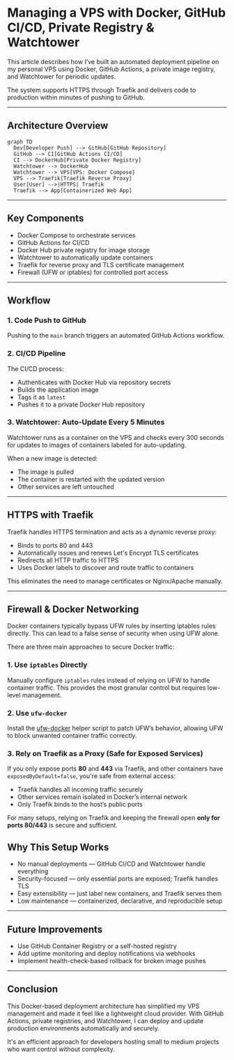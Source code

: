 # Managing a VPS with Docker, GitHub CI/CD, Private Registry & Watchtower

This article describes how I’ve built an automated deployment pipeline on my personal VPS using Docker, GitHub Actions, a private image registry, and Watchtower for periodic updates.

The system supports HTTPS through Traefik and delivers code to production within minutes of pushing to GitHub.

---

## Architecture Overview

```mermaid
graph TD
  Dev[Developer Push] --> GitHub[GitHub Repository]
  GitHub --> CI[GitHub Actions CI/CD]
  CI --> DockerHub[Private Docker Registry]
  Watchtower --> DockerHub
  Watchtower --> VPS[VPS: Docker Compose]
  VPS --> Traefik[Traefik Reverse Proxy]
  User[User] -->|HTTPS| Traefik
  Traefik --> App[Containerized Web App]
````

---

## Key Components

* Docker Compose to orchestrate services
* GitHub Actions for CI/CD
* Docker Hub private registry for image storage
* Watchtower to automatically update containers
* Traefik for reverse proxy and TLS certificate management
* Firewall (UFW or iptables) for controlled port access

---

## Workflow

### 1. Code Push to GitHub

Pushing to the `main` branch triggers an automated GitHub Actions workflow.

### 2. CI/CD Pipeline

The CI/CD process:

* Authenticates with Docker Hub via repository secrets
* Builds the application image
* Tags it as `latest`
* Pushes it to a private Docker Hub repository

### 3. Watchtower: Auto-Update Every 5 Minutes

Watchtower runs as a container on the VPS and checks every 300 seconds for updates to images of containers labeled for auto-updating.

When a new image is detected:

* The image is pulled
* The container is restarted with the updated version
* Other services are left untouched

---

## HTTPS with Traefik

Traefik handles HTTPS termination and acts as a dynamic reverse proxy:

* Binds to ports 80 and 443
* Automatically issues and renews Let's Encrypt TLS certificates
* Redirects all HTTP traffic to HTTPS
* Uses Docker labels to discover and route traffic to containers

This eliminates the need to manage certificates or Nginx/Apache manually.

---

## Firewall & Docker Networking

Docker containers typically bypass UFW rules by inserting iptables rules directly. This can lead to a false sense of security when using UFW alone.

There are three main approaches to secure Docker traffic:

### 1. Use `iptables` Directly

Manually configure `iptables` rules instead of relying on UFW to handle container traffic. This provides the most granular control but requires low-level management.

### 2. Use `ufw-docker`

Install the [ufw-docker](https://github.com/chaifeng/ufw-docker) helper script to patch UFW’s behavior, allowing UFW to block unwanted container traffic correctly.

### 3. Rely on Traefik as a Proxy (Safe for Exposed Services)

If you only expose ports **80** and **443** via Traefik, and other containers have `exposedByDefault=false`, you're safe from external access:

* Traefik handles all incoming traffic securely
* Other services remain isolated in Docker’s internal network
* Only Traefik binds to the host’s public ports

For many setups, relying on Traefik and keeping the firewall open **only for ports 80/443** is secure and sufficient.

## Why This Setup Works

* No manual deployments — GitHub CI/CD and Watchtower handle everything
* Security-focused — only essential ports are exposed; Traefik handles TLS
* Easy extensibility — just label new containers, and Traefik serves them
* Low maintenance — containerized, declarative, and reproducible setup

---

## Future Improvements

* Use GitHub Container Registry or a self-hosted registry
* Add uptime monitoring and deploy notifications via webhooks
* Implement health-check-based rollback for broken image pushes

---

## Conclusion

This Docker-based deployment architecture has simplified my VPS management and made it feel like a lightweight cloud provider. With GitHub Actions, private registries, and Watchtower, I can deploy and update production environments automatically and securely.

It's an efficient approach for developers hosting small to medium projects who want control without complexity.

